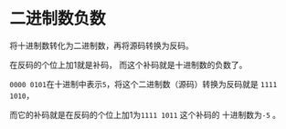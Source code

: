 # 二进制数负数


将十进制数转化为二进制数，再将源码转换为反码。

在反码的个位上加1就是补码， 而这个补码就是十进制数的负数了。


`0000 0101`在十进制中表示`5`，将这个二进制数（源码）转换为反码就是 `1111 1010`，

而它的补码就是在反码的个位上加1为`1111 1011` 这个补码的 十进制数为`-5` 。